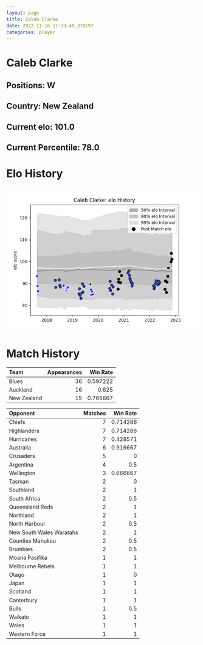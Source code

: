 ```yaml
---  
layout: page  
title: Caleb Clarke  
date: 2022-11-16 11:33:40.370197  
categories: player  
---
```

# Caleb Clarke

## Positions: W

## Country: New Zealand

## Current elo: 101.0

## Current Percentile: 78.0

# Elo History


![elo history](history_CalebClarke.png)
# Match History


| Team        |   Appearances |   Win Rate |
|:------------|--------------:|-----------:|
| Blues       |            36 |   0.597222 |
| Auckland    |            16 |   0.625    |
| New Zealand |            15 |   0.766667 |

| Opponent                 |   Matches |   Win Rate |
|:-------------------------|----------:|-----------:|
| Chiefs                   |         7 |   0.714286 |
| Highlanders              |         7 |   0.714286 |
| Hurricanes               |         7 |   0.428571 |
| Australia                |         6 |   0.916667 |
| Crusaders                |         5 |   0        |
| Argentina                |         4 |   0.5      |
| Wellington               |         3 |   0.666667 |
| Tasman                   |         2 |   0        |
| Southland                |         2 |   1        |
| South Africa             |         2 |   0.5      |
| Queensland Reds          |         2 |   1        |
| Northland                |         2 |   1        |
| North Harbour            |         2 |   0.5      |
| New South Wales Waratahs |         2 |   1        |
| Counties Manukau         |         2 |   0.5      |
| Brumbies                 |         2 |   0.5      |
| Moana Pasifika           |         1 |   1        |
| Melbourne Rebels         |         1 |   1        |
| Otago                    |         1 |   0        |
| Japan                    |         1 |   1        |
| Scotland                 |         1 |   1        |
| Canterbury               |         1 |   1        |
| Bulls                    |         1 |   0.5      |
| Waikato                  |         1 |   1        |
| Wales                    |         1 |   1        |
| Western Force            |         1 |   1        |